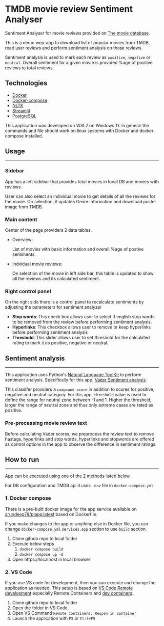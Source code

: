 # TMDB movie review Sentiment Analyser

Sentiment Analyser for movie reviews provided on [The movie database](https://www.themoviedb.org/). 


This is a demo wep-app to download list of popular movies from TMDB, read user reviews and perform sentiment analysis on those reviews.

Sentiment analysis is used to mark each review as `positive`, `negative` or `neutral`. Overall sentiment for a given movie is provided %age of positive reviews to total reviews.

## Technologies

- [Docker](https://www.docker.com/)
- [Docker-compose](https://docs.docker.com/compose/)
- [NLTK](https://www.nltk.org/)
- [Streamlit](https://streamlit.io/)
- [PostgreSQL](https://hub.docker.com/_/postgres/)

This application was developed on WSL2 on Windows 11. In general the commands and file should work on linux systems with Docker and docker compose installed.

## Usage

---

### Sidebar

App has a left sidebar that provides total movies in local DB and movies with reviews.

User can also select an individual movie to get details of all the reviews for the movie. On selection, it updates Genre information and download poster image from TMDB.

### Main content

Center of the page providers 2 data tables.

- Overview:

    List of movies with basic information and overall %age of postive sentiments.
- Indvidual movie reviews:

    On selection of the movie in left side bar, this table is updated to show all the reviews and its calculated sentiment.

### Right control panel

On the right side there is a control panel to recalculate sentiments by adjusting the parameters for sentiment analyzer

- **Stop words**:
        This check box allows user to select if english stop words to be removed from the review before performing sentiment analysis.
- **Hyperlinks**:
        This checkbox allows user to remove or keep hyperlinks before performing sentiment analysis
- **Threshold**:
        This slider allows user to set threshold for the calculated rating to mark it as positive, negative or neutral.

## Sentiment analysis

---
This application uses Python's [Natural Language ToolKit](https://www.nltk.org/) to perform sentiment analysis. Specifically for this app, [Vader Sentiment analysis](https://github.com/cjhutto/vaderSentiment).

This classifer providers a `compound score` in addition to scores for positive, negative and neutral category. For this app, `threshold` value is used to define the range for neutral zone between -1 and 1. Higher the threshold, larger the range of neutral zone and thus only extreme cases are rated as positive.

### Pre-processing movie review text

Before calculating Vader scores, we preprocess the review text to remove hastags, hyperlinks and stop words. hyperlinks and stopwords are offered as control options in the app to observe the difference in sentiment ratings.

## How to run

---

App can be executed using one of the 2 methods listed below. 

For DB configuration and TMDB api it uses `.env` file in `docker-compose.yml`.
 
### 1. Docker compose

There is a pre-built docker image for the app service available on [arundeep78/piapp:latest](https://hub.docker.com/r/arundeep78/piapp) based on Dockerfile.

If you make changes to the app or anything else in Docker file, you can change `docker-compose.yml` `services.app` section to use `build` section.

1. Clone github repo to local folder
2. Execute below steps 
   1. `docker compose build`
   2. `docker compose up -d`
3. Open https://localhost in local browser

### 2. VS Code

If you use VS code for development, then you can execute and change the application as needed. This setup is based on [VS Code Remote development](https://code.visualstudio.com/docs/remote/remote-overview) especially Remote Containers and [dev containers](https://code.visualstudio.com/docs/remote/containers-tutorial).

1. Clone github repo to local folder
2. Open the folder in VS Code.
3. Open VS Command `Remote Containers: Reopen in container`
4. Launch the application with `F5` or `Ctrl+F5`

